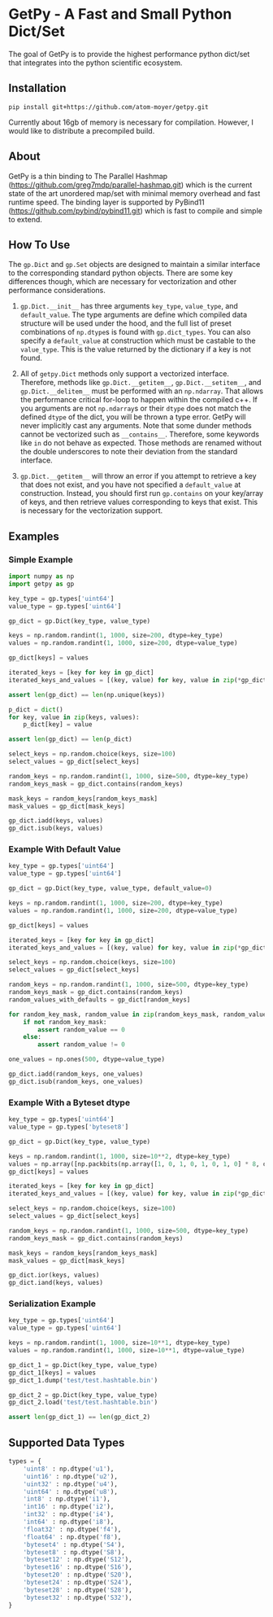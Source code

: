 # GetPy - A Fast and Small Python Dict/Set

The goal of GetPy is to provide the highest performance python dict/set that integrates into the python scientific ecosystem.

## Installation
`pip install git+https://github.com/atom-moyer/getpy.git`

Currently about 16gb of memory is necessary for compilation. However, I would like to distribute a precompiled build.

## About
GetPy is a thin binding to The Parallel Hashmap (https://github.com/greg7mdp/parallel-hashmap.git) which is the current state of the art unordered map/set with minimal memory overhead and fast runtime speed. The binding layer is supported by PyBind11 (https://github.com/pybind/pybind11.git) which is fast to compile and simple to extend.

## How To Use
The `gp.Dict` and `gp.Set` objects are designed to maintain a similar interface to the corresponding standard python objects. There are some key differences though, which are necessary for vectorization and other performance considerations.

1) `gp.Dict.__init__` has three arguments `key_type`, `value_type`, and `default_value`. The type arguments are define which compiled data structure will be used under the hood, and the full list of preset combinations of `np.dtype`s is found with `gp.dict_types`. You can also specify a `default_value` at construction which must be castable to the `value_type`. This is the value returned by the dictionary if a key is not found.

2) All of `getpy.Dict` methods only support a vectorized interface. Therefore, methods like `gp.Dict.__getitem__`, `gp.Dict.__setitem__`, and `gp.Dict.__delitem__` must be performed with an `np.ndarray`.  That allows the performance critical for-loop to happen within the compiled c++. If you arguments are not `np.ndarray`s or their `dtype` does not match the defined `dtype` of the dict, you will be thrown a type error. GetPy will never implicitly cast any arguments. Note that some dunder methods cannot be vectorized such as `__contains__`. Therefore, some keywords like `in` do not behave as expected. Those methods are renamed without the double underscores to note their deviation from the standard interface.

3) `gp.Dict.__getitem__` will throw an error if you attempt to retrieve a key that does not exist, and you have not specified a `default_value` at construction. Instead, you should first run `gp.contains` on your key/array of keys, and then retrieve values corresponding to keys that exist. This is necessary for the vectorization support.

## Examples

### Simple Example
```python
import numpy as np
import getpy as gp

key_type = gp.types['uint64']
value_type = gp.types['uint64']

gp_dict = gp.Dict(key_type, value_type)

keys = np.random.randint(1, 1000, size=200, dtype=key_type)
values = np.random.randint(1, 1000, size=200, dtype=value_type)

gp_dict[keys] = values

iterated_keys = [key for key in gp_dict]
iterated_keys_and_values = [(key, value) for key, value in zip(*gp_dict.items())]

assert len(gp_dict) == len(np.unique(keys))

p_dict = dict()
for key, value in zip(keys, values):
    p_dict[key] = value

assert len(gp_dict) == len(p_dict)

select_keys = np.random.choice(keys, size=100)
select_values = gp_dict[select_keys]

random_keys = np.random.randint(1, 1000, size=500, dtype=key_type)
random_keys_mask = gp_dict.contains(random_keys)

mask_keys = random_keys[random_keys_mask]
mask_values = gp_dict[mask_keys]

gp_dict.iadd(keys, values)
gp_dict.isub(keys, values)
```

### Example With Default Value
```python
key_type = gp.types['uint64']
value_type = gp.types['uint64']

gp_dict = gp.Dict(key_type, value_type, default_value=0)

keys = np.random.randint(1, 1000, size=200, dtype=key_type)
values = np.random.randint(1, 1000, size=200, dtype=value_type)

gp_dict[keys] = values

iterated_keys = [key for key in gp_dict]
iterated_keys_and_values = [(key, value) for key, value in zip(*gp_dict.items())]

select_keys = np.random.choice(keys, size=100)
select_values = gp_dict[select_keys]

random_keys = np.random.randint(1, 1000, size=500, dtype=key_type)
random_keys_mask = gp_dict.contains(random_keys)
random_values_with_defaults = gp_dict[random_keys]

for random_key_mask, random_value in zip(random_keys_mask, random_values_with_defaults):
    if not random_key_mask:
        assert random_value == 0
    else:
        assert random_value != 0

one_values = np.ones(500, dtype=value_type)

gp_dict.iadd(random_keys, one_values)
gp_dict.isub(random_keys, one_values)
```

### Example With a Byteset dtype
```python
key_type = gp.types['uint64']
value_type = gp.types['byteset8']

gp_dict = gp.Dict(key_type, value_type)

keys = np.random.randint(1, 1000, size=10**2, dtype=key_type)
values = np.array([np.packbits(np.array([1, 0, 1, 0, 1, 0, 1, 0] * 8, dtype=np.bool)) for _ in range(10**2)]).view(value_type)
gp_dict[keys] = values

iterated_keys = [key for key in gp_dict]
iterated_keys_and_values = [(key, value) for key, value in zip(*gp_dict.items())]

select_keys = np.random.choice(keys, size=100)
select_values = gp_dict[select_keys]

random_keys = np.random.randint(1, 1000, size=500, dtype=key_type)
random_keys_mask = gp_dict.contains(random_keys)

mask_keys = random_keys[random_keys_mask]
mask_values = gp_dict[mask_keys]

gp_dict.ior(keys, values)
gp_dict.iand(keys, values)
```

### Serialization Example
```python
key_type = gp.types['uint64']
value_type = gp.types['uint64']

keys = np.random.randint(1, 1000, size=10**1, dtype=key_type)
values = np.random.randint(1, 1000, size=10**1, dtype=value_type)

gp_dict_1 = gp.Dict(key_type, value_type)
gp_dict_1[keys] = values
gp_dict_1.dump('test/test.hashtable.bin')

gp_dict_2 = gp.Dict(key_type, value_type)
gp_dict_2.load('test/test.hashtable.bin')

assert len(gp_dict_1) == len(gp_dict_2)
```

## Supported Data Types

```python
types = {
    'uint8' : np.dtype('u1'),
    'uint16' : np.dtype('u2'),
    'uint32' : np.dtype('u4'),
    'uint64' : np.dtype('u8'),
    'int8' : np.dtype('i1'),
    'int16' : np.dtype('i2'),
    'int32' : np.dtype('i4'),
    'int64' : np.dtype('i8'),
    'float32' : np.dtype('f4'),
    'float64' : np.dtype('f8'),
    'byteset4' : np.dtype('S4'),
    'byteset8' : np.dtype('S8'),
    'byteset12' : np.dtype('S12'),
    'byteset16' : np.dtype('S16'),
    'byteset20' : np.dtype('S20'),
    'byteset24' : np.dtype('S24'),
    'byteset28' : np.dtype('S28'),
    'byteset32' : np.dtype('S32'),
}
```
